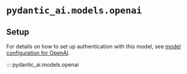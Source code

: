 # `pydantic_ai.models.openai`

## Setup

For details on how to set up authentication with this model, see [model configuration for OpenAI](../../models.md#openai).

::: pydantic_ai.models.openai
